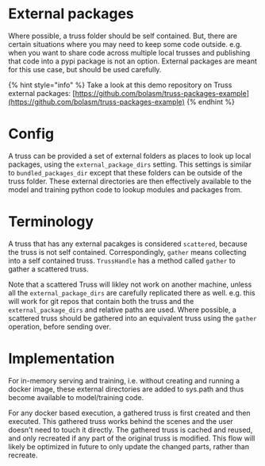 # External packages

Where possible, a truss folder should be self contained. But, there are certain
situations where you may need to keep some code outside. e.g. when you want
to share code across multiple local trusses and publishing that code into a pypi
package is not an option. External packages are meant for this use case, but
should be used carefully.

{% hint style="info" %}
Take a look at this demo repository on Truss external packages: [https://github.com/bolasm/truss-packages-example](https://github.com/bolasm/truss-packages-example)
{% endhint %}
# Config

A truss can be provided a set of external folders as places to look up local
packages, using the `external_package_dirs` setting. This settings is similar to
`bundled_packages_dir` except that these folders can be outside of the truss
folder. These external directories are then effectively available to the model
and training python code to lookup modules and packages from.

# Terminology

A truss that has any external pacakges is considered `scattered`, because the
truss is not self contained. Correspondingly, `gather` means collecting into a
self contained truss. `TrussHandle` has a method called `gather` to gather a
scattered  truss.

Note that a scattered Truss will likley not work on another machine, unless all
the `external_package_dirs` are carefully replicated there as well. e.g. this will
work for git repos that contain both the truss and the `external_package_dirs`
and relative paths are used. Where possible, a scattered truss should be gathered
into an equivalent truss using the `gather` operation, before sending over.

# Implementation

For in-memory serving and training, i.e. without creating and running a docker
image, these external directories are added to sys.path and thus become
available to model/training code.

For any docker based execution, a gathered truss is first created and then
executed. This gathered truss works behind the scenes and the user doesn't need
to touch it directly. The gathered truss is cached and reused, and only
recreated if any part of the original truss is modified. This flow will likely
be optimized in future to only update the changed parts, rather than recreate.
